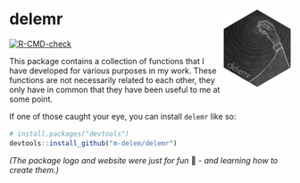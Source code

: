
<!-- README.md is generated from README.Rmd. Please edit that file -->

# delemr <img src="man/figures/logo.png" align="right" height="139" alt="" />

<!-- badges: start -->

[![R-CMD-check](https://github.com/m-delem/delemr/actions/workflows/R-CMD-check.yaml/badge.svg)](https://github.com/m-delem/delemr/actions/workflows/R-CMD-check.yaml)
<!-- badges: end -->

This package contains a collection of functions that I have developed
for various purposes in my work. These functions are not necessarily
related to each other, they only have in common that they have been
useful to me at some point.

If one of those caught your eye, you can install `delemr` like so:

``` r
# install.packages("devtools")
devtools::install_github("m-delem/delemr")
```

*(The package logo and website were just for fun* :eyes: *- and learning
how to create them.)*
